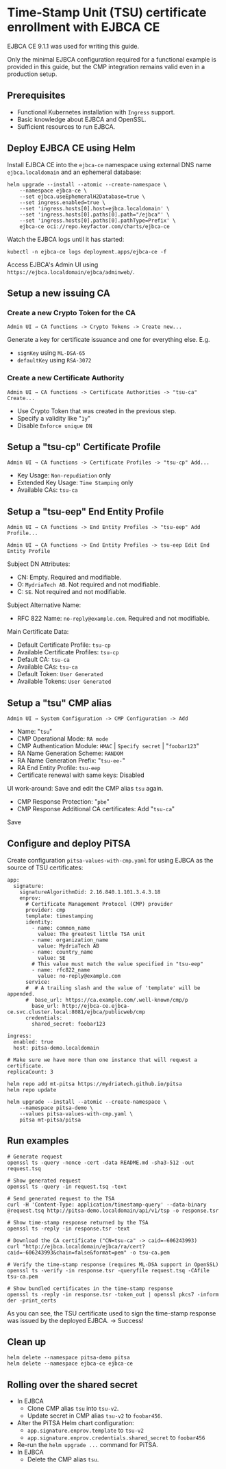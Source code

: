 # Time-Stamp Unit (TSU) certificate enrollment with EJBCA CE

EJBCA CE 9.1.1 was used for writing this guide.

Only the minimal EJBCA configuration required for a functional example is
provided in this guide, but the CMP integration remains valid even in a
production setup.

## Prerequisites

* Functional Kubernetes installation with `Ingress` support.
* Basic knowledge about EJBCA and OpenSSL.
* Sufficient resources to run EJBCA.

## Deploy EJBCA CE using Helm

Install EJBCA CE into the `ejbca-ce` namespace using external DNS name
`ejbca.localdomain` and an ephemeral database:

```text
helm upgrade --install --atomic --create-namespace \
    --namespace ejbca-ce \
    --set ejbca.useEphemeralH2Database=true \
    --set ingress.enabled=true \
    --set 'ingress.hosts[0].host=ejbca.localdomain' \
    --set 'ingress.hosts[0].paths[0].path="/ejbca"' \
    --set 'ingress.hosts[0].paths[0].pathType=Prefix' \
    ejbca-ce oci://repo.keyfactor.com/charts/ejbca-ce
```

Watch the EJBCA logs until it has started:

```text
kubectl -n ejbca-ce logs deployment.apps/ejbca-ce -f
```

Access EJBCA's Admin UI using `https://ejbca.localdomain/ejbca/adminweb/`.

## Setup a new issuing CA

### Create a new Crypto Token for the CA

`Admin UI → CA functions -> Crypto Tokens -> Create new...`

Generate a key for certificate issuance and one for everything else. E.g.

* `signKey` using `ML-DSA-65`
* `defaultKey` using `RSA-3072`

### Create a new Certificate Authority

`Admin UI → CA functions -> Certificate Authorities -> "tsu-ca" Create...`

* Use Crypto Token that was created in the previous step.
* Specify a validity like "`1y`"
* Disable `Enforce unique DN`

## Setup a "tsu-cp" Certificate Profile

`Admin UI → CA functions -> Certificate Profiles -> "tsu-cp" Add...`

* Key Usage: `Non-repudiation` only
* Extended Key Usage: `Time Stamping` only
* Available CAs: `tsu-ca`

## Setup a "tsu-eep" End Entity Profile

`Admin UI → CA functions -> End Entity Profiles -> "tsu-eep" Add Profile...`

`Admin UI → CA functions -> End Entity Profiles -> tsu-eep Edit End Entity Profile`

Subject DN Attributes:

* CN: Empty. Required and modifiable.
* O: `MydriaTech AB`. Not required and not modifiable.
* C: `SE`. Not required and not modifiable.

Subject Alternative Name:

* RFC 822 Name: `no-reply@example.com`. Required and not modifiable.

Main Certificate Data:

* Default Certificate Profile: `tsu-cp`
* Available Certificate Profiles: `tsu-cp`
* Default CA: `tsu-ca`
* Available CAs: `tsu-ca`
* Default Token: `User Generated`
* Available Tokens: `User Generated`


## Setup a "tsu" CMP alias

`Admin UI → System Configuration -> CMP Configuration -> Add`

* Name: "`tsu`"
* CMP Operational Mode: `RA mode`
* CMP Authentication Module: `HMAC` | `Specify secret` | "`foobar123`"
* RA Name Generation Scheme: `RANDOM`
* RA Name Generation Prefix: "`tsu-ee-`"
* RA End Entity Profile: `tsu-eep`
* Certificate renewal with same keys: Disabled

UI work-around: Save and edit the CMP alias `tsu` again.

* CMP Response Protection: "`pbe`"
* CMP Response Additional CA certificates: Add "`tsu-ca`"

Save

## Configure and deploy PiTSA

Create configuration `pitsa-values-with-cmp.yaml` for using EJBCA as the source of TSU certificates:

```text
app:
  signature:
    signatureAlgorithmOid: 2.16.840.1.101.3.4.3.18
    enprov:
      # Certificate Management Protocol (CMP) provider
      provider: cmp
      template: timestamping
      identity:
        - name: common_name
          value: The greatest little TSA unit
        - name: organization_name
          value: MydriaTech AB
        - name: country_name
          value: SE
        # This value must match the value specified in "tsu-eep"
        - name: rfc822_name
          value: no-reply@example.com
      service:
      #  # A trailing slash and the value of 'template' will be appended.
      #  base_url: https://ca.example.com/.well-known/cmp/p
        base_url: http://ejbca-ce.ejbca-ce.svc.cluster.local:8081/ejbca/publicweb/cmp
      credentials:
        shared_secret: foobar123

ingress:
  enabled: true
  host: pitsa-demo.localdomain

# Make sure we have more than one instance that will request a certificate.
replicaCount: 3
```

```text
helm repo add mt-pitsa https://mydriatech.github.io/pitsa
helm repo update
```

```text
helm upgrade --install --atomic --create-namespace \
    --namespace pitsa-demo \
    --values pitsa-values-with-cmp.yaml \
    pitsa mt-pitsa/pitsa
```

## Run examples

```text
# Generate request
openssl ts -query -nonce -cert -data README.md -sha3-512 -out request.tsq

# Show generated request
openssl ts -query -in request.tsq -text

# Send generated request to the TSA
curl -H 'Content-Type: application/timestamp-query' --data-binary @request.tsq http://pitsa-demo.localdomain/api/v1/tsp -o response.tsr

# Show time-stamp response returned by the TSA
openssl ts -reply -in response.tsr -text

# Download the CA certificate ("CN=tsu-ca" -> caid=-606243993)
curl "http://ejbca.localdomain/ejbca/ra/cert?caid=-606243993&chain=false&format=pem" -o tsu-ca.pem

# Verify the time-stamp response (requires ML-DSA support in OpenSSL)
openssl ts -verify -in response.tsr -queryfile request.tsq -CAfile tsu-ca.pem

# Show bundled certificates in the time-stamp response
openssl ts -reply -in response.tsr -token_out | openssl pkcs7 -inform der -print_certs
```

As you can see, the TSU certificate used to sign the time-stamp response was
issued by the deployed EJBCA. → Success!


## Clean up

```text
helm delete --namespace pitsa-demo pitsa
helm delete --namespace ejbca-ce ejbca-ce
```

## Rolling over the shared secret

* In EJBCA
    * Clone CMP alias `tsu` into `tsu-v2`.
    * Update secret in CMP alias `tsu-v2` to `foobar456`.
* Alter the PiTSA Helm chart configuration:
    * `app.signature.enprov.template` to `tsu-v2`
    * `app.signature.enprov.credentials.shared_secret` to `foobar456`
* Re-run the `helm upgrade ...` command for PiTSA.
* In EJBCA
    * Delete the CMP alias `tsu`.

